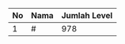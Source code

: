 | No | Nama            | Jumlah Level |
|----|-----------------|--------------|
| 1  | #    |    978        |
